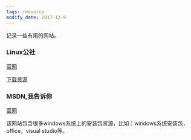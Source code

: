 ```yaml
---
tags: resource
modify_date: 2017-12-9
---
```


记录一些有用的网站。

<!--more-->

### Linux公社

[官网](http://www.linuxidc.com "Linux公社")

[下载资源](http://linux.linuxidc.com "下载资源")

### MSDN,我告诉你

[官网](https://msdn.itellyou.cn/)

该网站包含很多windows系统上的安装包资源，比如：windows系统安装包，office，visual studio等。

